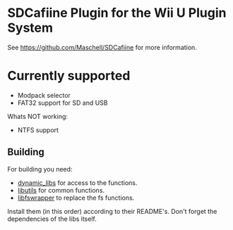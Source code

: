 # SDCafiine Plugin for the Wii U Plugin System

See https://github.com/Maschell/SDCafiine for more information.

# Currently supported

- Modpack selector
- FAT32 support for SD and USB

Whats NOT working:

- NTFS support

## Building

For building you need: 
- [dynamic_libs](https://github.com/Maschell/dynamic_libs/tree/lib) for access to the functions.
- [libutils](https://github.com/Maschell/libutils) for common functions.
- [libfswrapper](https://github.com/Maschell/fs_wrapper) to replace the fs functions.


Install them (in this order) according to their README's. Don't forget the dependencies of the libs itself.